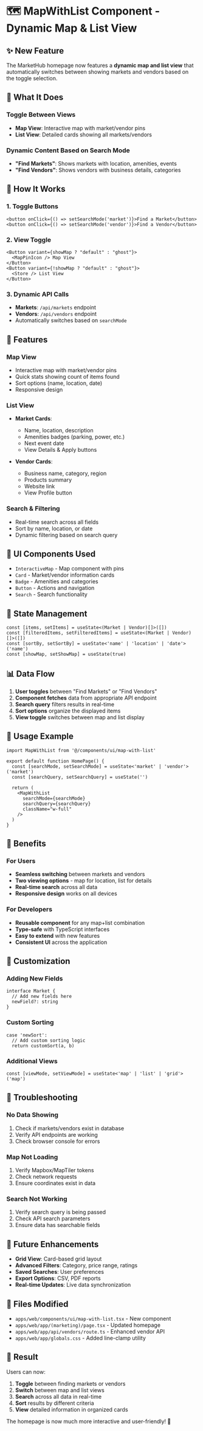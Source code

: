 # 🗺️ MapWithList Component - Dynamic Map & List View

## ✨ New Feature

The MarketHub homepage now features a **dynamic map and list view** that automatically switches between showing markets and vendors based on the toggle selection.

## 🎯 What It Does

### **Toggle Between Views**
- **Map View**: Interactive map with market/vendor pins
- **List View**: Detailed cards showing all markets/vendors

### **Dynamic Content Based on Search Mode**
- **"Find Markets"**: Shows markets with location, amenities, events
- **"Find Vendors"**: Shows vendors with business details, categories

## 🔧 How It Works

### 1. **Toggle Buttons**
```tsx
<button onClick={() => setSearchMode('market')}>Find a Market</button>
<button onClick={() => setSearchMode('vendor')}>Find a Vendor</button>
```

### 2. **View Toggle**
```tsx
<Button variant={showMap ? "default" : "ghost"}>
  <MapPinIcon /> Map View
</Button>
<Button variant={!showMap ? "default" : "ghost"}>
  <Store /> List View
</Button>
```

### 3. **Dynamic API Calls**
- **Markets**: `/api/markets` endpoint
- **Vendors**: `/api/vendors` endpoint
- Automatically switches based on `searchMode`

## 📱 Features

### **Map View**
- Interactive map with market/vendor pins
- Quick stats showing count of items found
- Sort options (name, location, date)
- Responsive design

### **List View**
- **Market Cards**:
  - Name, location, description
  - Amenities badges (parking, power, etc.)
  - Next event date
  - View Details & Apply buttons

- **Vendor Cards**:
  - Business name, category, region
  - Products summary
  - Website link
  - View Profile button

### **Search & Filtering**
- Real-time search across all fields
- Sort by name, location, or date
- Dynamic filtering based on search query

## 🎨 UI Components Used

- `InteractiveMap` - Map component with pins
- `Card` - Market/vendor information cards
- `Badge` - Amenities and categories
- `Button` - Actions and navigation
- `Search` - Search functionality

## 🔄 State Management

```tsx
const [items, setItems] = useState<(Market | Vendor)[]>([])
const [filteredItems, setFilteredItems] = useState<(Market | Vendor)[]>([])
const [sortBy, setSortBy] = useState<'name' | 'location' | 'date'>('name')
const [showMap, setShowMap] = useState(true)
```

## 📊 Data Flow

1. **User toggles** between "Find Markets" or "Find Vendors"
2. **Component fetches** data from appropriate API endpoint
3. **Search query** filters results in real-time
4. **Sort options** organize the displayed items
5. **View toggle** switches between map and list display

## 🚀 Usage Example

```tsx
import MapWithList from '@/components/ui/map-with-list'

export default function HomePage() {
  const [searchMode, setSearchMode] = useState<'market' | 'vendor'>('market')
  const [searchQuery, setSearchQuery] = useState('')

  return (
    <MapWithList 
      searchMode={searchMode}
      searchQuery={searchQuery}
      className="w-full"
    />
  )
}
```

## 🎯 Benefits

### **For Users**
- **Seamless switching** between markets and vendors
- **Two viewing options** - map for location, list for details
- **Real-time search** across all data
- **Responsive design** works on all devices

### **For Developers**
- **Reusable component** for any map+list combination
- **Type-safe** with TypeScript interfaces
- **Easy to extend** with new features
- **Consistent UI** across the application

## 🔧 Customization

### **Adding New Fields**
```tsx
interface Market {
  // Add new fields here
  newField?: string
}
```

### **Custom Sorting**
```tsx
case 'newSort':
  // Add custom sorting logic
  return customSort(a, b)
```

### **Additional Views**
```tsx
const [viewMode, setViewMode] = useState<'map' | 'list' | 'grid'>('map')
```

## 🐛 Troubleshooting

### **No Data Showing**
1. Check if markets/vendors exist in database
2. Verify API endpoints are working
3. Check browser console for errors

### **Map Not Loading**
1. Verify Mapbox/MapTiler tokens
2. Check network requests
3. Ensure coordinates exist in data

### **Search Not Working**
1. Verify search query is being passed
2. Check API search parameters
3. Ensure data has searchable fields

## 🚀 Future Enhancements

- **Grid View**: Card-based grid layout
- **Advanced Filters**: Category, price range, ratings
- **Saved Searches**: User preferences
- **Export Options**: CSV, PDF reports
- **Real-time Updates**: Live data synchronization

## 📝 Files Modified

- `apps/web/components/ui/map-with-list.tsx` - New component
- `apps/web/app/(marketing)/page.tsx` - Updated homepage
- `apps/web/app/api/vendors/route.ts` - Enhanced vendor API
- `apps/web/app/globals.css` - Added line-clamp utility

## 🎉 Result

Users can now:
1. **Toggle** between finding markets or vendors
2. **Switch** between map and list views
3. **Search** across all data in real-time
4. **Sort** results by different criteria
5. **View** detailed information in organized cards

The homepage is now much more interactive and user-friendly! 🎯
